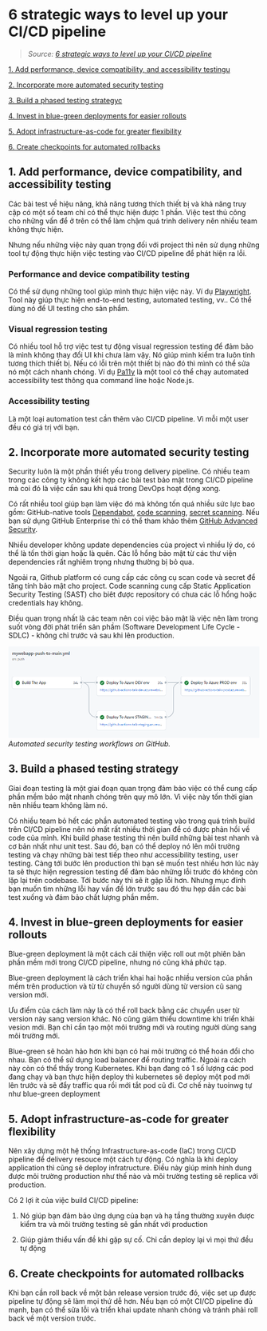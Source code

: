 # 6 strategic ways to level up your CI/CD pipeline

> _Source:
> [6 strategic ways to level up your CI/CD pipeline](https://github.blog/2022-07-19-6-strategic-ways-to-level-up-your-ci-cd-pipeline/)_

[1. Add performance, device compatibility, and accessibility testingu](#1-add-performance-device-compatibility-and-accessibility-testing)

[2. Incorporate more automated security testing](#2-incorporate-more-automated-security-testing)

[3. Build a phased testing strategyc](#3-build-a-phased-testing-strategy)

[4. Invest in blue-green deployments for easier rollouts](#4-invest-in-blue-green-deployments-for-easier-rollouts)

[5. Adopt infrastructure-as-code for greater flexibility](#5-adopt-infrastructure-as-code-for-greater-flexibility)

[6. Create checkpoints for automated rollbacks](#6-create-checkpoints-for-automated-rollbacks)

## 1. Add performance, device compatibility, and accessibility testing

Các bài test về hiệu năng, khả năng tương thích thiết bị và khả năng truy cập có một số team chỉ có
thể thực hiện được 1 phần. Việc test thủ công cho những vấn để ở trên có thể làm chậm quá trình
delivery nên nhiều team không thực hiện.

Nhưng nếu những việc này quan trọng đối với project thì nên sử dụng những tool tự động thực hiện
việc testing vào CI/CD pipeline để phát hiện ra lỗi.

### Performance and device compatibility testing

Có thể sử dụng những tool giúp mình thực hiện việc này. Ví dụ
[Playwright](https://github.com/microsoft/playwright). Tool này giúp thực hiện end-to-end testing,
automated testing, vv.. Có thể dùng nó để UI testing cho sản phẩm.

### Visual regression testing

Có nhiều tool hỗ trợ việc test tự động visual regression testing để đảm bảo là mình không thay đổi
UI khi chưa làm vậy. Nó giúp mình kiểm tra luôn tính tương thích thiết bị. Nếu có lỗi trên một thiết
bị nào đó thì mình có thể sửa nó một cách nhanh chóng. Ví dụ [Pa11y](https://github.com/pa11y/pa11y)
là một tool có thể chạy automated accessibility test thông qua command line hoặc Node.js.

### Accessibility testing

Là một loại automation test cần thêm vào CI/CD pipeline. Vì mỗi một user đều có giá trị với bạn.

## 2. Incorporate more automated security testing

Security luôn là một phần thiết yếu trong delivery pipeline. Có nhiều team trong các công ty không
kết hợp các bài test bảo mật trong CI/CD pipeline mà coi đó là việc cần sau khi quá trong DevOps
hoạt động xong.

Có rất nhiều tool giúp bạn làm việc đó mà không tốn quá nhiều sức lực bao gồm: GitHub-native tools
[Dependabot](https://docs.github.com/en/code-security/dependabot/dependabot-security-updates/configuring-dependabot-security-updates),
[code scanning](https://docs.github.com/en/code-security/code-scanning/automatically-scanning-your-code-for-vulnerabilities-and-errors/about-code-scanning-with-codeql),
[secret scanning](https://docs.github.com/en/code-security/secret-scanning/about-secret-scanning).
Nếu bạn sử dụng GitHub Enterprise thì có thể tham khảo thêm
[GitHub Advanced Security](https://docs.github.com/en/get-started/learning-about-github/about-github-advanced-security).

Nhiều developer không update dependencies của project vì nhiều lý do, có thể là tốn thời gian hoặc
là quên. Các lỗ hổng bảo mật từ các thư viện dependencies rất nghiêm trọng nhưng thường bị bỏ qua.

Ngoải ra, Github platform có cung cấp các công cụ scan code và secret để tăng tính bảo mật cho
project. Code scanning cung cấp Static Application Security Testing (SAST) cho biêt được repository
có chưa các lỗ hổng hoặc credentials hay không.

Điều quan trọng nhất là các team nên coi việc bảo mật là việc nên làm trong suốt vòng đời phát triển
sản phầm (Software Development Life Cycle - SDLC) - không chỉ trước và sau khi lên production.

![A screenshot of automated security testing workflows on GitHub.](../images/technical-stack/cicd-security.webp)
_Automated security testing workflows on GitHub._

## 3. Build a phased testing strategy

Giai đoạn testing là một giai đoạn quan trọng đảm bảo việc có thể cung cấp phần mềm bảo mật nhanh
chóng trên quy mô lớn. Vì việc này tốn thời gian nên nhiều team không làm nó.

Có nhiều team bỏ hết các phần automated testing vào trong quá trình build trên CI/CD pipeline nên nó
mất rất nhiều thời gian để có được phản hồi về code của mình. Khi build phase testing thì nên build
những bài test nhanh và cơ bản nhất như unit test. Sau đó, bạn có thể deploy nó lên môi trường
testing và chạy những bài test tiếp theo như accessibility testing, user testing. Càng tới bước lên
production thì bạn sẽ muốn test nhiều hơn lúc này ta sẽ thực hiện regression testing để đảm bảo
những lỗi trước đó không còn lặp lại trên codebase. Tới bước này thì sẽ ít gặp lỗi hơn. Nhưng mục
đính bạn muốn tìm những lỗi hay vấn đề lớn trước sau đó thu hẹp dần các bài test xuống và đám bảo
chất lượng phần mềm.

## 4. Invest in blue-green deployments for easier rollouts

Blue-green deployment là một cách cải thiện việc roll out một phiên bản phần mềm mới trong CI/CD
pipeline, nhưng nó cũng khá phức tạp.

Blue-green deployment là cách triển khai hai hoặc nhiều version của phần mềm trên production và từ
từ chuyển số người dùng từ version cũ sang version mới.

Ưu điểm của cách làm này là có thể roll back bằng các chuyển user từ version này sang version khác.
Nó cũng giảm thiểu downtime khi triển khải vesion mới. Bạn chỉ cần tạo một môi trường mới và routing
người dùng sang môi trường mới.

Blue-green sẽ hoàn hảo hơn khi bạn có hai môi trường có thể hoán đổi cho nhau. Bạn có thể sử dụng
load balancer để routing traffic. Ngoài ra cách này còn có thể thấy trong Kubernetes. Khi bạn đang
có 1 số lượng các pod đang chạy và bạn thực hiện deploy thì kubernetes sẽ deploy một pod mới lên
trước và sẽ đẩy traffic qua rồi mới tắt pod cũ đi. Cơ chế này tuoinwg tự như blue-green deployment

## 5. Adopt infrastructure-as-code for greater flexibility

Nên xây dựng một hệ thống Infrastructure-as-code (IaC) trong CI/CD pipeline để delivery resouce một
cách tự động. Có nghĩa là khi deploy application thì cũng sẽ deploy infratructure. Điều này giúp
mình hình dung được môi trường production như thế nào và môi trường testing sẽ replica với production.

Có 2 lợi ít của việc build CI/CD pipeline:

1. Nó giúp bạn đảm bảo ứng dụng của bạn và hạ tầng thường xuyên được kiểm tra và môi trường testing sẽ gần nhất với production

2. Giúp giảm thiểu vấn đề khi gặp sự cố. Chỉ cần deploy lại vì mọi thứ đều tự động

## 6. Create checkpoints for automated rollbacks

Khi bạn cần roll back về một bản release version trước đó, việc set up được pipeline tự động sẽ làm mọi thứ dễ hơn.
Nếu bạn có một CI/CD pipeline đủ mạnh, bạn có thể sửa lỗi và triển khai update nhanh chóng và tránh phải roll back về một version trước.